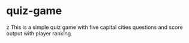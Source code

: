 # quiz-game
z
This is a simple quiz game with five capital cities questions and score output with player ranking.
